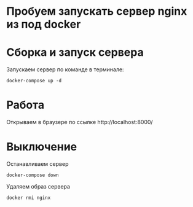 # Пробуем запускать сервер nginx из под docker

# Сборка и запуск сервера 

Запускаем сервер по команде в терминале:

```
docker-compose up -d
```

# Работа

Открываем в браузере по ссылке http://localhost:8000/

# Выключение

Останавливаем сервер
```
docker-compose down
```

Удаляем образ сервера
```
docker rmi nginx
```